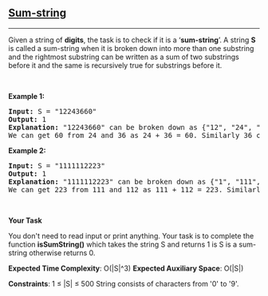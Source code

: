 <h2><a href="https://www.geeksforgeeks.org/problems/sum-string3151/1">Sum-string</a></h2><hr><div><p>Given a string of <strong>digits</strong>, the task is to check if it is a ‘<strong>sum-string</strong>’. A string <strong>S</strong> is called a sum-string when it is broken down into more than one substring and the rightmost substring can be written as a sum of two substrings before it and the same is recursively true for substrings before it.</p>
<p>&nbsp;</p>
<p><strong class="example">Example 1:</strong></p>
<pre><strong>Input:</strong> S = "12243660"
<strong>Output:</strong> 1
<strong>Explanation:</strong> "12243660" can be broken down as {"12", "24", "36", "60"}.
We can get 60 from 24 and 36 as 24 + 36 = 60. Similarly 36 can be written as 12 + 24.</pre>

<p><strong class="example">Example 2:</strong></p>

<pre><strong>Input:</strong> S = "1111112223"
<strong>Output:</strong> 1
<strong>Explanation:</strong> "1111112223" can be broken down as {"1", "111", "112", "223"}.
We can get 223 from 111 and 112 as 111 + 112 = 223. Similarly 112 can be written as 1 + 111..</pre>

<p>&nbsp;</p>
<p><strong>Your Task</strong></p>

<p>You don't need to read input or print anything. Your task is to complete the function <strong>isSumString()</strong> which takes the string S and returns 1 is S is a sum-string otherwise returns 0.</p>
<p><strong>Expected Time Complexity</strong>: O(|S|^3)
<strong>Expected Auxiliary Space</strong>: O(|S|)

<strong>Constraints</strong>:
1 ≤ |S| ≤ 500
String consists of characters from '0' to '9'.

</div>
